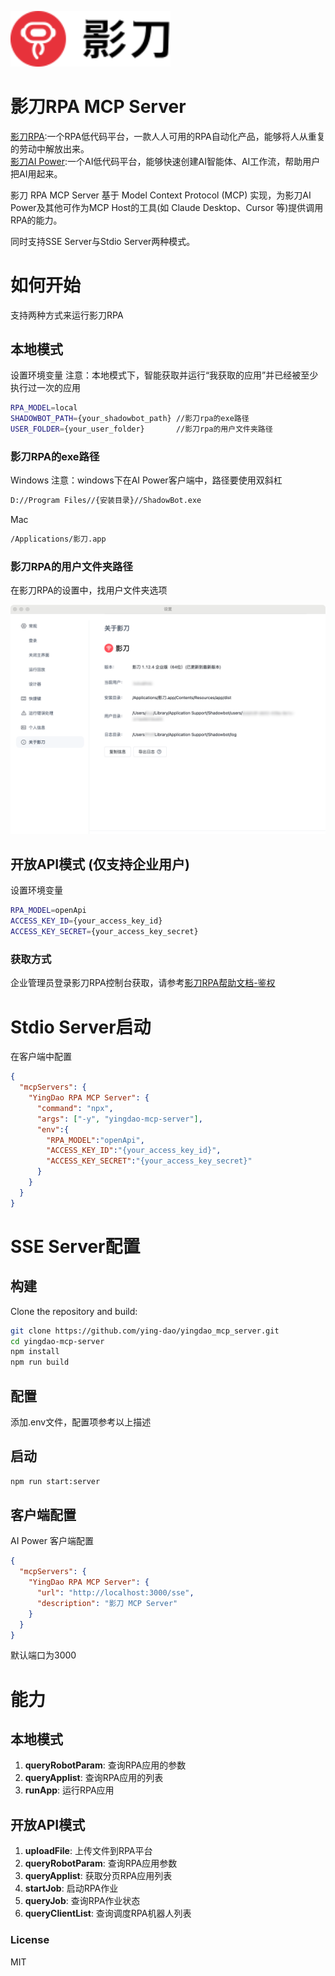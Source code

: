 <p>
  <img src="src/assets/yingdao_logo.svg" width="256"/>
</p>

# 影刀RPA MCP Server


[影刀RPA](https://www.yingdao.com):一个RPA低代码平台，一款人人可用的RPA自动化产品，能够将人从重复的劳动中解放出来。
<br/>
[影刀AI Power](https://www.yingdao.com/ai-power):一个AI低代码平台，能够快速创建AI智能体、AI工作流，帮助用户把AI用起来。

影刀 RPA MCP Server 基于 Model Context Protocol (MCP) 实现，为影刀AI Power及其他可作为MCP Host的工具(如 Claude Desktop、Cursor 等)提供调用RPA的能力。


同时支持SSE Server与Stdio Server两种模式。

# 如何开始
支持两种方式来运行影刀RPA
## 本地模式
设置环境变量
注意：本地模式下，智能获取并运行“我获取的应用”并已经被至少执行过一次的应用
```bash
RPA_MODEL=local
SHADOWBOT_PATH={your_shadowbot_path} //影刀rpa的exe路径
USER_FOLDER={your_user_folder}       //影刀rpa的用户文件夹路径
```
### 影刀RPA的exe路径
Windows
注意：windows下在AI Power客户端中，路径要使用双斜杠
```bash
D://Program Files//{安装目录}//ShadowBot.exe
```

Mac

```bash
/Applications/影刀.app
```

### 影刀RPA的用户文件夹路径
在影刀RPA的设置中，找用户文件夹选项
<p><img src="src/assets/user_folder.png" width="512"/></p>


## 开放API模式 (仅支持企业用户)
设置环境变量

```bash
RPA_MODEL=openApi
ACCESS_KEY_ID={your_access_key_id}
ACCESS_KEY_SECRET={your_access_key_secret}
```

### 获取方式
企业管理员登录影刀RPA控制台获取，请参考[影刀RPA帮助文档-鉴权](https://www.yingdao.com/yddoc/rpa/710499792859115520)

# Stdio Server启动
在客户端中配置
```json
{
  "mcpServers": {
    "YingDao RPA MCP Server": {
      "command": "npx",
      "args": ["-y", "yingdao-mcp-server"],
      "env":{
        "RPA_MODEL":"openApi",
        "ACCESS_KEY_ID":"{your_access_key_id}",
        "ACCESS_KEY_SECRET":"{your_access_key_secret}"
      }
    }
  }
}
```
# SSE Server配置

## 构建

Clone the repository and build:

```bash
git clone https://github.com/ying-dao/yingdao_mcp_server.git
cd yingdao-mcp-server
npm install
npm run build
```

## 配置
添加.env文件，配置项参考以上描述

## 启动
```bash
npm run start:server
```
## 客户端配置
AI Power 客户端配置
```json
{
  "mcpServers": {
    "YingDao RPA MCP Server": {
      "url": "http://localhost:3000/sse",
      "description": "影刀 MCP Server"
    }
  }
}
```
默认端口为3000

# 能力
## 本地模式
1. **queryRobotParam**: 查询RPA应用的参数
2. **queryApplist**: 查询RPA应用的列表
3. **runApp**: 运行RPA应用

## 开放API模式
1. **uploadFile**: 上传文件到RPA平台
2. **queryRobotParam**: 查询RPA应用参数
3. **queryApplist**: 获取分页RPA应用列表
4. **startJob**: 启动RPA作业
5. **queryJob**: 查询RPA作业状态
6. **queryClientList**: 查询调度RPA机器人列表

### License
MIT